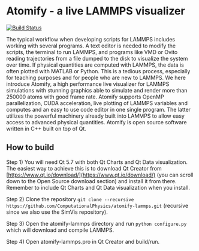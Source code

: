 # Atomify - a live LAMMPS visualizer #

[![Build Status](https://travis-ci.org/ovilab/atomify-lammps.svg?branch=dev)](https://travis-ci.org/ovilab/atomify-lammps)

The typical workflow when developing scripts for LAMMPS includes working with several programs. A text editor is needed to modify the scripts, the terminal to run LAMMPS, and programs like VMD or Ovito reading trajectories from a file dumped to the disk to visualize the system over time. If physical quantities are computed with LAMMPS, the data is often plotted with MATLAB or Python. This is a tedious process, especially for teaching purposes and for people who are new to LAMMPS. We here introduce Atomify, a high performance live visualizer for LAMMPS simulations with stunning graphics able to simulate and render more than 250000 atoms with good frame rate. Atomify supports OpenMP parallelization, CUDA acceleration, live plotting of LAMMPS variables and computes and an easy to use code editor in one single program. The latter utilizes the powerful machinery already built into LAMMPS to allow easy access to advanced physical quantities. Atomify is open source software written in C++ built on top of Qt. 

## How to build ##
Step 1)
You will need Qt 5.7 with both Qt Charts and Qt Data visualization. The easiest way to achieve this is to download Qt Creator from [https://www.qt.io/download/](https://www.qt.io/download/) (you can scroll down to the Open Source download section) and install it from there. Remember to include Qt Charts and Qt Data visualization when you install.

Step 2)
Clone the repository `git clone --recursive https://github.com/ComputationalPhysics/atomify-lammps.git` (recursive since we also use the SimVis repository).

Step 3)
Open the atomify-lammps directory and run `python configure.py` which will download and compile LAMMPS. 

Step 4)
Open atomify-lammps.pro in Qt Creator and build/run.